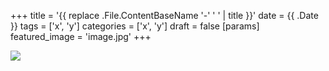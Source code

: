 +++
title =  '{{ replace .File.ContentBaseName '-' ' ' | title }}'
date = {{ .Date }}
tags = ['x', 'y']
categories = ['x', 'y']
draft = false
[params]
  featured_image = 'image.jpg'
+++


<!--more-->

![](image.jpg)
